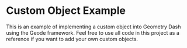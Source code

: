 # Custom Object Example

This is an example of implementing a custom object into Geometry Dash using the Geode framework. Feel free to use all code in this project as a reference if you want to add your own custom objects.